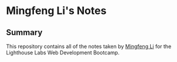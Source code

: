 # Mingfeng Li's Notes
## Summary

This repository contains all of the notes taken by [Mingfeng Li](https://github.com/MingfengLi0122/lighthouse-web-notes) for the Lighthouse Labs Web Development Bootcamp.